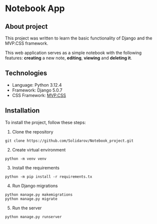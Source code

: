 # Notebook App

## About project

This project was written to learn the basic functionality of Django and the MVP.CSS framework. 

This web application serves as a simple notebook with the following features: **creating** a new note, **editing**, **viewing** and **deleting it**.

## Technologies
- Language: Python 3.12.4
- Framework: Django 5.0.7
- CSS Framework: [MVP.CSS](https://andybrewer.github.io/mvp/)

## Installation
To install the project, follow these steps:
1) Clone the repository
```
git clone https://github.com/Solidarov/Notebook_project.git
```
2) Create virtual environment
```
python -m venv venv
```
3) Install the requirements
```
python -m pip install -r requirements.tx
```
4) Run Django migrations
```
python manage.py makemigrations
python manage.py migrate
```
5) Run the server
```
python manage.py runserver
```


